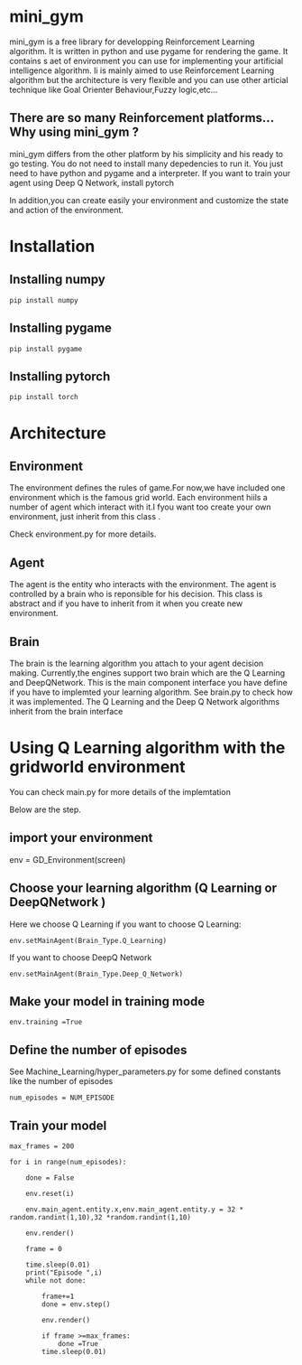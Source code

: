# mini_gym

mini_gym is a free library for developping Reinforcement Learning algorithm. 
It is written in python and use pygame for rendering the game.
It contains s aet of environment you can use for implementing your artificial intelligence algorithm.
Ii is mainly aimed to use Reinforcement Learning algorithm but the architecture is very flexible and
you can use other articial technique like Goal Orienter Behaviour,Fuzzy logic,etc...

##  There are so many Reinforcement platforms... Why using mini_gym ?

mini_gym differs from the other platform by his simplicity and his ready to go testing.
You do not need to install many depedencies to run it. You just need to have python and pygame and a interpreter.
If you want to train your agent using Deep Q Network, install pytorch

In addition,you can create easily your environment and customize the state and action of the environment.

# Installation

## Installing numpy
    pip install numpy
        
## Installing pygame
    pip install pygame
    
## Installing pytorch
    pip install torch
    
    
# Architecture

## Environment

The environment defines the rules of game.For now,we have included one environment which is the famous grid world.
Each environment hiils a number of agent which interact with it.I fyou want too create your own environment, just inherit from
this class . 

Check environment.py for more details.

## Agent
The agent is the entity who interacts with the environment. The agent is controlled by a brain who is reponsible for his decision. This class is abstract and if you have to inherit from it when you create new environment.

## Brain
The brain is the learning algorithm you attach to your agent decision making.
Currently,the engines support two brain which are the Q Learning and DeepQNetwork.
This is the main component interface you have define if you have to implemted your learning algorithm.
See brain.py to check how it was implemented. The Q Learning and the Deep Q Network algorithms inherit from the brain interface


# Using Q Learning algorithm with the gridworld environment

You can check main.py for more details of the implemtation

Below are the step.

## import your environment
env = GD_Environment(screen)


## Choose your learning algorithm (Q Learning or DeepQNetwork )
Here we choose Q Learning if you want to choose Q Learning:

    env.setMainAgent(Brain_Type.Q_Learning)
If you want to choose DeepQ Network

    env.setMainAgent(Brain_Type.Deep_Q_Network)

## Make your model in training mode
 
    env.training =True

## Define the number of episodes

See Machine_Learning/hyper_parameters.py for some defined constants  like the number of episodes

    num_episodes = NUM_EPISODE
    
## Train your model

    max_frames = 200

    for i in range(num_episodes):

        done = False

        env.reset(i)

        env.main_agent.entity.x,env.main_agent.entity.y = 32 * random.randint(1,10),32 *random.randint(1,10)

        env.render()

        frame = 0

        time.sleep(0.01)
        print("Episode ",i)
        while not done:

            frame+=1
            done = env.step()

            env.render()

            if frame >=max_frames:
                done =True
            time.sleep(0.01)

